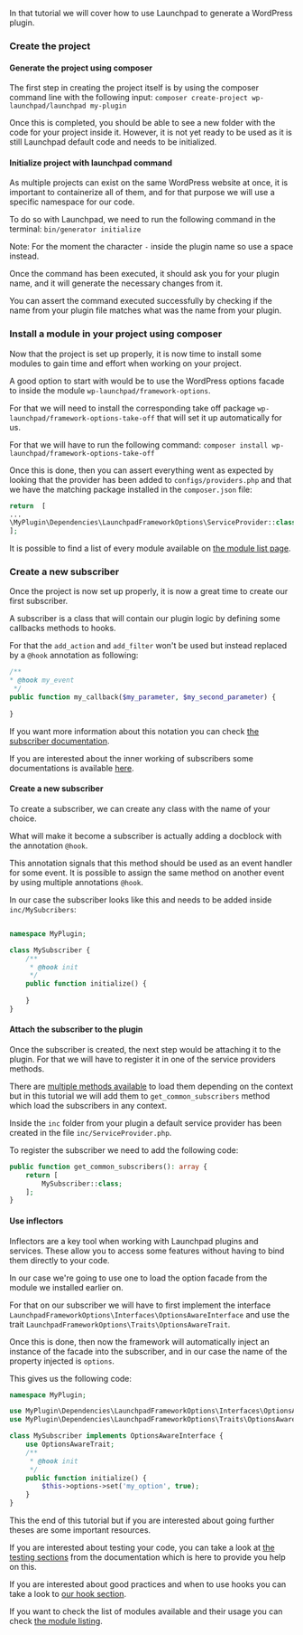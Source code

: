 In that tutorial we will cover how to use Launchpad to generate a WordPress plugin.

### Create the project

#### Generate the project using composer
The first step in creating the project itself is by using the composer command line with the following input: `composer create-project wp-launchpad/launchpad my-plugin`

Once this is completed, you should be able to see a new folder with the code for your project inside it. However, it is not yet ready to be used as it is still Launchpad default code and needs to be initialized.

#### Initialize project with launchpad command

As multiple projects can exist on the same WordPress website at once, it is important to containerize all of them, and for that purpose we will use a specific namespace for our code.

To do so with Launchpad, we need to run the following command in the terminal:
`bin/generator initialize`

Note: For the moment the character `-` inside the plugin name  so use a space instead.

Once the command has been executed, it should ask you for your plugin name, and it will generate the necessary changes from it.

You can assert the command executed successfully by checking if the name from your plugin file matches what was the name from your plugin.

### Install a module in your project using composer

Now that the project is set up properly, it is now time to install some modules to gain time and effort when working on your project.

A good option to start with would be to use the WordPress options facade to inside the module `wp-launchpad/framework-options`.

For that we will need to install the corresponding take off package `wp-launchpad/framework-options-take-off` that will set it up automatically for us.

For that we will have to run the following command: `composer install wp-launchpad/framework-options-take-off`

Once this is done, then you can assert everything went as expected by looking that the provider has been added to `configs/providers.php` and that we have the matching package installed in the `composer.json` file:
```php
return  [
...
\MyPlugin\Dependencies\LaunchpadFrameworkOptions\ServiceProvider::class,
];
```

It is possible to find a list of every module available on [the module list page](../../modules/listing.md).

### Create a new subscriber

Once the project is now set up properly, it is now a great time to create our first subscriber.

A subscriber is a class that will contain our plugin logic by defining some callbacks methods to hooks.

For that the `add_action` and `add_filter` won't be used but instead replaced by a `@hook` annotation as following:

```php
/**
* @hook my_event
 */
public function my_callback($my_parameter, $my_second_parameter) {
    
}
```

If you want more information about this notation you can check [the subscriber documentation](../creating-subscriber.md).

If you are interested about the inner working of subscribers some documentations is available [here](../concepts/subscribers.md).

#### Create a new subscriber

To create a subscriber, we can create any class with the name of your choice.

What will make it become a subscriber is actually adding a docblock with the annotation `@hook`.

This annotation signals that this method should be used as an event handler for some event.
It is possible to assign the same method on another event by using multiple annotations `@hook`.

In our case the subscriber looks like this and needs to be added inside `inc/MySubcribers`:

```php

namespace MyPlugin;

class MySubscriber {
    /**
     * @hook init
     */
    public function initialize() {
    
    }
}

```

#### Attach the subscriber to the plugin
Once the subscriber is created, the next step would be attaching it to the plugin.
For that we will have to register it in one of the service providers methods.

There are [multiple methods available](../../container/providers.md) to load them depending on the context but in this tutorial we will add them to `get_common_subscribers` method which load the subscribers in any context.

Inside the `inc` folder from your plugin a default service provider has been created in the file `inc/ServiceProvider.php`.

To register the subscriber we need to add the following code:

```php
public function get_common_subscribers(): array {
    return [
        MySubscriber::class;
    ];
}
```

#### Use inflectors
Inflectors are a key tool when working with Launchpad plugins and services.
These allow you to access some features without having to bind them directly to your code.

In our case we're going to use one to load the option facade from the module we installed earlier on.

For that on our subscriber we will have to first implement the interface `LaunchpadFrameworkOptions\Interfaces\OptionsAwareInterface` and use the trait `LaunchpadFrameworkOptions\Traits\OptionsAwareTrait`.

Once this is done, then now the framework will automatically inject an instance of the facade into the subscriber, and in our case the name of the property injected is `options`.

This gives us the following code:

```php
namespace MyPlugin;

use MyPlugin\Dependencies\LaunchpadFrameworkOptions\Interfaces\OptionsAwareInterface;
use MyPlugin\Dependencies\LaunchpadFrameworkOptions\Traits\OptionsAwareTrait;

class MySubscriber implements OptionsAwareInterface {
    use OptionsAwareTrait;
    /**
     * @hook init
     */
    public function initialize() {
        $this->options->set('my_option', true);
    }
}
```

This the end of this tutorial but if you are interested about going further theses are some important resources.

If you are interested about testing your code, you can take a look at [the testing sections](../tests/index.md) from the documentation which is here to provide you help on this.

If you are interested about good practices and when to use hooks you can take a look to [our hook section](../good-practices/hooks).

If you want to check the list of modules available and their usage you can check [the module listing](../../modules/listing.md).